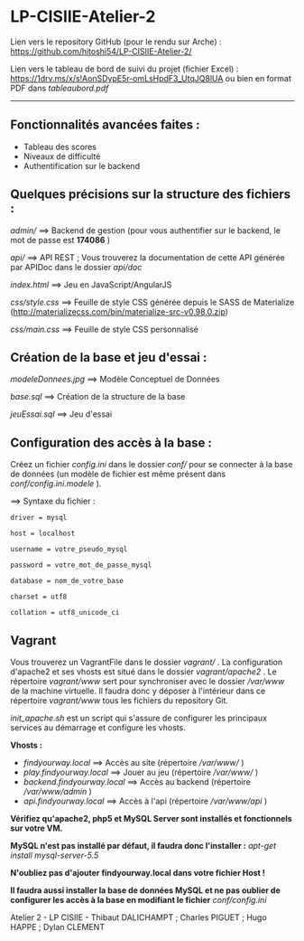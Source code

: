 # LP-CISIIE-Atelier-2

Lien vers le repository GitHub (pour le rendu sur Arche) : https://github.com/hitoshi54/LP-CISIIE-Atelier-2/

Lien vers le tableau de bord de suivi du projet (fichier Excel) : https://1drv.ms/x/s!AonSDypE5r-omLsHpdF3_UtqJQ8lUA ou bien en format PDF dans *tableaubord.pdf*

---------

## Fonctionnalités avancées faites :
  * Tableau des scores
  * Niveaux de difficulté
  * Authentification sur le backend


## Quelques précisions sur la structure des fichiers :
*admin/* ==> Backend de gestion (pour vous authentifier sur le backend, le mot de passe est **174086** )

*api/* ==> API REST ; Vous trouverez la documentation de cette API générée par APIDoc dans le dossier *api/doc*

*index.html* ==> Jeu en JavaScript/AngularJS

*css/style.css* ==> Feuille de style CSS générée depuis le SASS de Materialize (http://materializecss.com/bin/materialize-src-v0.98.0.zip)

*css/main.css* ==> Feuille de style CSS personnalisé



## Création de la base et jeu d'essai :
*modeleDonnees.jpg* ==> Modèle Conceptuel de Données

*base.sql* ==> Création de la structure de la base

*jeuEssai.sql* ==> Jeu d'essai



## Configuration des accès à la base :
Créez un fichier *config.ini* dans le dossier *conf/* pour se connecter à la base de données (un modèle de fichier est même présent dans *conf/config.ini.modele* ).


==> Syntaxe du fichier :

`driver = mysql`

`host = localhost`

`username = votre_pseudo_mysql`

`password = votre_mot_de_passe_mysql`

`database = nom_de_votre_base`

`charset = utf8`

`collation = utf8_unicode_ci`



## Vagrant
Vous trouverez un VagrantFile dans le dossier *vagrant/* . La configuration d'apache2 et ses vhosts est situé dans le dossier *vagrant/apache2* . Le répertoire *vagrant/www* sert pour synchroniser avec le dossier */var/www* de la machine virtuelle. Il faudra donc y déposer à l'intérieur dans ce répertoire *vagrant/www* tous les fichiers du repository Git.

*init_apache.sh* est un script qui s'assure de configurer les principaux services au démarrage et configure les vhosts.

**Vhosts :**

  * *findyourway.local* ==> Accès au site (répertoire */var/www/* )
  * *play.findyourway.local* ==> Jouer au jeu (répertoire */var/www/* )
  * *backend.findyourway.local* ==> Accès au backend (répertoire */var/www/admin* )
  * *api.findyourway.local* ==> Accès à l'api (répertoire */var/www/api* )

**Vérifiez qu'apache2, php5 et MySQL Server sont installés et fonctionnels sur votre VM.**

**MySQL n'est pas installé par défaut, il faudra donc l'installer :** *apt-get install mysql-server-5.5*

**N'oubliez pas d'ajouter findyourway.local dans votre fichier Host !**

**Il faudra aussi installer la base de données MySQL et ne pas oublier de configurer les accès à la base en modifiant le fichier** *conf/config.ini*



Atelier 2 - LP CISIIE - Thibaut DALICHAMPT ; Charles PIGUET ; Hugo HAPPE ; Dylan CLEMENT
